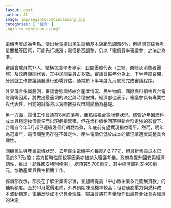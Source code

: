 ```yaml
---
layout: post
author: AI
image: img/Logintocontinueusing.jpg
categories: [ '經濟' ]
Login to continue using"
---
```

電價再度成為焦點。傳出台電提出民生電價基本級距恐調漲6%，但經濟部綜合考量關稅等因素，可能先行凍漲；電價是否調整，仍以「電價費率審議會」之決定為準。

審議會成員共17人，結構包含學者專家、民間團體代表（工總、商總及消費者團體）及政府機關代表，其中民間委員占多數。審議會每年分為上、下半年度召開，分別就工作會議議題進行影響評估，通常於下半年度九月底前完成審議程序。

外界傳言多屬臆測，審議會強調將綜合產業情況、民生物價、國際燃料價格與台電財務等因素，將做出最適切的決定與時程安排。經濟部也表示，審議會具有專業性與代表性，目前的討論將以實際數據與市場變動為基礎。

另一方面，電價工作會議在8月底落幕，重點檢視台電財務狀況。儘管近年因燃料成本與穩定物價責任而出現虧損累積，但在燃料價格回落與新台幣走強的影響下，台電自今年5月起已連續幾個月轉虧為盈，年底前有望實現損益兩平。然而，明年為選舉年，電價調整仍存在不確定性，民生電價仍低於成本的情況讓適度調整具合理性。

回顧民生與產業電價狀況，去年民生電價平均每度約2.77元，但最新售電成本已高於3.7元/度；美方暫時性關稅等因素亦被納入審議考量。政府為提升國安與經濟韌性，推出「韌性國安特別條例」，總預算5,700億元，其中經濟部列支460億元，協助產業與民生相關工作。

經濟部表示，部長在了解企業需求後，並加碼提高「中小微企業多元發展貸款」的補助額度。至於10月電價走向，外界預期凍漲機率較高；但若通膨壓力與燃料成本波動穩定，電價反映成本仍具合理性，審議會將在考量後作出最符合社會與經濟的決定。